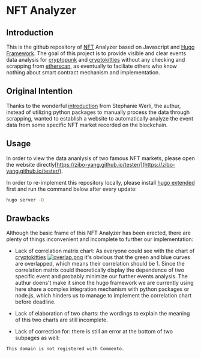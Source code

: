 # NFT Analyzer

## Introduction
This is the github repository of [NFT](https://en.wikipedia.org/wiki/Non-fungible_token) Analyzer based on Javascript and [Hugo Framework](https://gohugo.io/). 
The goal of this project is to provide visible and clear events data analysis for [cryptopunk](https://www.larvalabs.com/cryptopunks) and [cryptokitties](https://www.cryptokitties.co/) without any checking and scrapping from [etherscan](https://etherscan.io/), as eventually to faciliate others who know nothing about smart contract mechanism and implementation. 

## Original Intention
Thanks to the wonderful [introduction](https://medium.com/@stephanie.werli/exploring-ethereum-blockchain-events-data-scraping-aa252c3122e8) from Stephanie Werli, the authur, instead of utilizing python packages to manually process the data through scrapping, wanted to establish a website to automatically analyze the event data from some specific NFT market recorded on the blockchain.

## Usage
In order to view the data ananlysis of two famous NFT markets, please open the website directly[https://zibo-yang.github.io/tester/](https://zibo-yang.github.io/tester/).

In order to re-implement this repository locally, please install [hugo extended](https://gohugo.io/getting-started/installing/) first and run the command below after every update:

```bash
hugo server -D
```

## Drawbacks
Although the basic frame of this NFT Analyzer has been erected, there are plenty of things inconvenient and incomplete to further our implementation:

* Lack of correlation matrix chart: As everyone could see with the chart of [cryptokitties](https://zibo-yang.github.io/tester/post/chapter-1/)
[![overlap.png](https://i.postimg.cc/2yg8hjsD/overlap.png)](https://postimg.cc/SY7hp4QT)
it's obvious that the green and blue curves are overlapped, which means their correlation should be 1. Since the correlation matrix could theoretically display the dependence of two specific event and probably minimize our further events analysis. The authur doens't make it since the hugo framework we are currently using here share a complex integration mechanism with python packages or node.js, which hinders us to manage to implement the correlation chart before deadline.

* Lack of elaboration of two charts: the wordings to explain the meaning of this two charts are still incomplete.

* Lack of correction for: there is still an error at the bottom of two subpages as well:
```
This domain is not registered with Commento.
```
